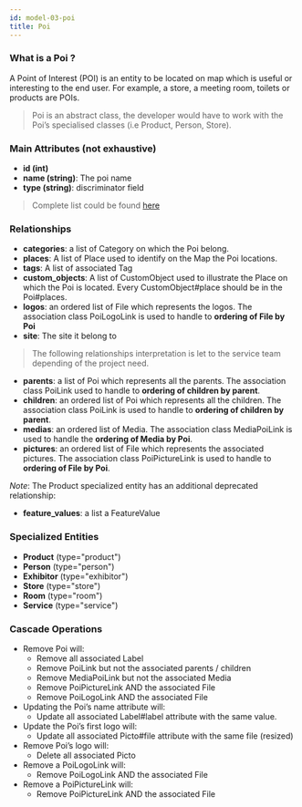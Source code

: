 ```yaml
---
id: model-03-poi
title: Poi
---
```


### What is a Poi ?

A Point of Interest (POI) is an entity to be located on map which is
useful or interesting to the end user. For example, a store, a meeting
room, toilets or products are POIs.

> Poi is an abstract class, the developer would have to work with the
Poi’s specialised classes (i.e Product, Person, Store).

### Main Attributes (not exhaustive)

- **id (int)**
- **name (string)**: The poi name
- **type (string)**: discriminator field

> Complete list could be found [here](reference-03-poi.md)

### Relationships

- **categories**: a list of Category on which the Poi belong.
- **places**: A list of Place used to identify on the Map the Poi locations.
- **tags**: A list of associated Tag
- **custom_objects**: A list of CustomObject used to illustrate the Place
on which the Poi is located. Every CustomObject#place should be in the Poi#places.
- **logos**: an ordered list of File which represents the logos. The
association class PoiLogoLink is used to handle to **ordering of File by Poi**
- **site**: The site it belong to

> The following relationships interpretation is let to the service team
depending of the project need.

- **parents**: a list of Poi which represents all the parents. The
association class PoiLink used  to handle to **ordering of children by parent**.
- **children**: an ordered list of Poi which represents all the children.
 The association class PoiLink is used to handle to **ordering of children by parent**.
- **medias**: an ordered list of Media. The association class MediaPoiLink
 is used to handle the **ordering of Media by Poi**.
- **pictures**: an ordered list of File which represents the associated
pictures. The association class PoiPictureLink is used to handle to
**ordering of File by Poi**.

*Note*: The Product specialized entity has an additional deprecated
relationship:

- **feature_values**: a list a FeatureValue

### Specialized Entities

- **Product** (type="product")
- **Person** (type="person")
- **Exhibitor** (type="exhibitor")
- **Store** (type="store")
- **Room** (type="room")
- **Service** (type="service")

### Cascade Operations

- Remove Poi will:
    - Remove all associated Label
    - Remove PoiLink but not the associated parents / children
    - Remove MediaPoiLink but not the associated Media
    - Remove PoiPictureLink AND the associated File
    - Remove PoiLogoLink AND the associated File
- Updating the Poi’s name attribute will:
    - Update all associated Label#label attribute with the same value.
- Update the Poi’s first logo will:
    - Update all associated Picto#file attribute with the same file (resized)
- Remove Poi’s logo will:
    - Delete all associated Picto
- Remove a PoiLogoLink will:
    - Remove PoiLogoLink AND the associated File
- Remove a PoiPictureLink will:
    - Remove PoiPictureLink AND the associated File

